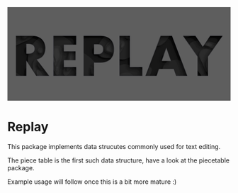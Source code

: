 ![replay](docs/logo.png)

# Replay

This package implements data strucutes commonly used for text editing.

The piece table is the first such data structure, have a look at the piecetable package.

Example usage will follow once this is a bit more mature :)